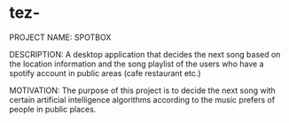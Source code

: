 # tez-
PROJECT NAME: SPOTBOX

DESCRIPTION: A desktop application that decides the next song based on the location information and the song playlist of the users who have a spotify account in public areas (cafe restaurant etc.)

MOTIVATION: The purpose of this project is to decide the next song with certain artificial intelligence algorithms according to the music prefers of people in public places.
